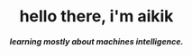 <h1 align="center">hello there, i'm aikik</h1>
<h5 align="center">learning mostly about machines intelligence.</h5>




